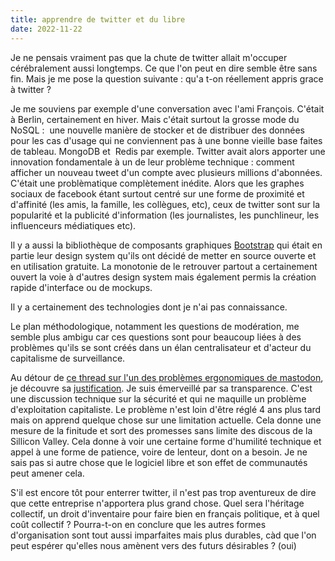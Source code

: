 ```yaml
---
title: apprendre de twitter et du libre
date: 2022-11-22
---
```


Je ne pensais vraiment pas que la chute de twitter allait m'occuper 
cérébralement aussi longtemps.
Ce que l'on peut en dire semble être sans fin.
Mais je me pose la question suivante : qu'a t-on réellement appris grace 
à twitter ?

Je me souviens par exemple d'une conversation avec l'ami François.
C'était à Berlin, certainement en hiver.
Mais c'était surtout la grosse mode du NoSQL :  une nouvelle manière de 
stocker et de distribuer des données pour les cas d'usage qui ne 
conviennent pas à une bonne vieille base faites de tableau.
MongoDB et  Redis par exemple.
Twitter avait alors apporter une innovation fondamentale à un de leur 
problème technique : comment afficher un nouveau tweet d'un compte avec 
plusieurs millions d'abonnées.
C'était une problèmatique complètement inédite.
Alors que les graphes sociaux de facebook étant surtout centré sur une 
forme de proximité et d'affinité (les amis, la famille, les collègues, 
etc), ceux de twitter sont sur la popularité et la publicité 
d'information (les journalistes, les punchlineur, les influenceurs 
médiatiques etc).

Il y a aussi la bibliothèque de composants graphiques [Bootstrap][3] qui 
était en partie leur design system qu'ils ont décidé de metter en source 
ouverte et en utilisation gratuite.
La monotonie de le retrouver partout a certainement ouvert la voie à 
d'autres design system mais également permis la création rapide 
d'interface ou de mockups.

Il y a certainement des technologies dont je n'ai pas connaissance.

Le plan méthodologique, notamment les questions de modération, me semble 
plus ambigu car ces questions sont pour beaucoup liées à des problèmes 
qu'ils se sont créés dans un élan centralisateur et d'acteur du 
capitalisme de surveillance.

Au détour de [ce thread sur l'un des problèmes ergonomiques de 
mastodon][1], je découvre sa [justification][2].
Je suis émerveillé par sa transparence.
C'est une discussion technique sur la sécurité et qui ne maquille un 
problème d'exploitation capitaliste.
Le problème n'est loin d'être réglé 4 ans plus tard mais on apprend 
quelque chose sur une limitation actuelle.
Cela donne une mesure de la finitude et sort des promesses sans limite 
des discous de la Sillicon Valley.
Cela donne à voir une certaine forme d'humilité technique et appel à une 
forme de patience, voire de lenteur, dont on a besoin.
Je ne sais pas si autre chose que le logiciel libre et son effet de 
communautés peut amener cela.

S'il est encore tôt pour enterrer twitter, il n'est pas trop aventureux 
de dire que cette entreprise n'apportera plus grand chose.
Quel sera l'héritage collectif, un droit d'inventaire pour faire bien en 
français politique, et à quel coût collectif ?
Pourra-t-on en conclure que les autres formes d'organisation sont tout 
aussi imparfaites mais plus durables, càd que l'on peut espérer qu'elles 
nous amènent vers des futurs désirables ? (oui)


[1]: https://piaille.fr/@YVioujard/109388660628254724
[2]: https://github.com/mastodon/mastodon/issues/8301
[3]: https://getbootstrap.com/2.0.2/

